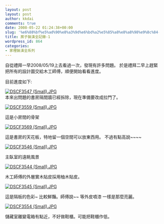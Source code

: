 ```yaml
---
layout: post
layout: post
author: kkdai
comments: true
date: 2008-05-22 01:24:38+00:00
slug: '%e6%88%bf%e5%ad%90%e8%a3%9d%e6%bd%a2%e5%85%a8%e8%a8%98%e9%8c%84-1'
title: 房子裝潢全記錄-1
wordpress_id: 864
categories:
- 家裡裝潢全系列
---
```


自從禮拜一早2008/05/19上去看過一次，發現有許多問題。 於是禮拜二早上趕緊把所有的設計圖交給木工師傅，順便開始看看進度。

目前進度如下:

[![DSCF3547 (Small).JPG](http://farm4.static.flickr.com/3262/2511041501_2a2b7e77f2.jpg)](http://www.flickr.com/photos/27643002@N00/2511041501/)  
本來出問題的書房隔間牆已經拆除，現在準備要改成拉門了。


<!-- more -->
 

[![DSCF3559 (Small).JPG](http://farm4.static.flickr.com/3133/2511871520_f15f203014.jpg)](http://www.flickr.com/photos/27643002@N00/2511871520/)

這是小房間的骨架

[![DSCF3569 (Small).JPG](http://farm3.static.flickr.com/2201/2511871064_3b76700c34.jpg)](http://www.flickr.com/photos/27643002@N00/2511871064/)

這是書房的天花板，特地留一個空間可以放東西用。 不過有點高說~~~~

[![DSCF3546 (Small).JPG](http://farm4.static.flickr.com/3061/2511040477_982bfa6b64.jpg)](http://www.flickr.com/photos/27643002@N00/2511040477/)

主臥室的遠眺風景

[![DSCF3544 (Small).JPG](http://farm3.static.flickr.com/2205/2511870450_d853e14430.jpg)](http://www.flickr.com/photos/27643002@N00/2511870450/)

木工師傅的外層實木貼皮採用柚木貼皮。

[![DSCF3545 (Small).JPG](http://farm4.static.flickr.com/3012/2511039689_fbb64fa9b4.jpg)](http://www.flickr.com/photos/27643002@N00/2511039689/)

這是隔板的色彩~ 比較鮮豔。師傅說~~ 等外皮噴漆 一樣是那麼亮麗。

[![DSCF3554 (Small).JPG](http://farm3.static.flickr.com/2031/2511038541_f80105058b.jpg)](http://www.flickr.com/photos/27643002@N00/2511038541/)

儲藏室離變電箱有點近，不好做鞋櫃。可能把鞋櫃作低。
